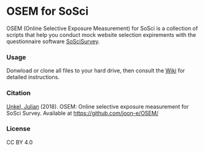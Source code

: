 # OSEM for SoSci

OSEM (Online Selective Exposure Measurement) for SoSci is a collection of scripts that help you conduct mock website selection expirements with the questionnaire software [SoSciSurvey](www.soscisurvey.com).

### Usage

Donwload or clone all files to your hard drive, then consult the [Wiki](https://github.com/joon-e/OSEM/wiki) for detailed instructions.

### Citation

[Unkel, Julian](www.julianunkel.com) (2018). OSEM: Online selective exposure measurement for SoSci Survey. Available at https://github.com/joon-e/OSEM/

### License

CC BY 4.0
